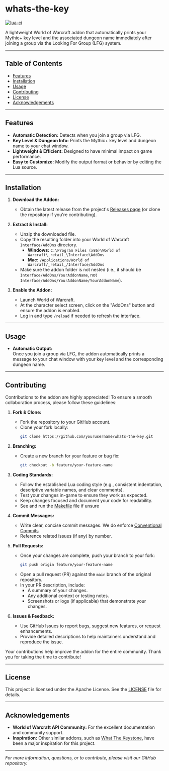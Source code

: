 # whats-the-key

[![lua-ci](https://github.com/r3kzi/whats-the-key/actions/workflows/lua-ci.yml/badge.svg)](https://github.com/r3kzi/whats-the-key/actions/workflows/lua-ci.yml)

A lightweight World of Warcraft addon that automatically prints your Mythic+ key level and the associated dungeon name 
immediately after joining a group via the Looking For Group (LFG) system.

---

## Table of Contents

- [Features](#features)
- [Installation](#installation)
- [Usage](#usage)
- [Contributing](#contributing)
- [License](#license)
- [Acknowledgements](#acknowledgements)

---

## Features

- **Automatic Detection:** Detects when you join a group via LFG.
- **Key Level & Dungeon Info:** Prints the Mythic+ key level and dungeon name to your chat window.
- **Lightweight & Efficient:** Designed to have minimal impact on game performance.
- **Easy to Customize:** Modify the output format or behavior by editing the Lua source.

---

## Installation

1. **Download the Addon:**
    - Obtain the latest release from the project's [Releases page](#) (or clone the repository if you're contributing).

2. **Extract & Install:**
    - Unzip the downloaded file.
    - Copy the resulting folder into your World of Warcraft `Interface/AddOns` directory.
        - **Windows:** `C:\Program Files (x86)\World of Warcraft\_retail_\Interface\AddOns`
        - **Mac:** `/Applications/World of Warcraft/_retail_/Interface/AddOns`
    - Make sure the addon folder is not nested (i.e., it should be `Interface/AddOns/YourAddonName`, not `Interface/AddOns/YourAddonName/YourAddonName`).

3. **Enable the Addon:**
    - Launch World of Warcraft.
    - At the character select screen, click on the "AddOns" button and ensure the addon is enabled.
    - Log in and type `/reload` if needed to refresh the interface.

---

## Usage

- **Automatic Output:**  
  Once you join a group via LFG, the addon automatically prints a message to your chat window with your key level and the corresponding dungeon name.

---

## Contributing

Contributions to the addon are highly appreciated! To ensure a smooth collaboration process, please follow these guidelines:

1. **Fork & Clone:**
    - Fork the repository to your GitHub account.
    - Clone your fork locally:
      ```bash
      git clone https://github.com/yourusername/whats-the-key.git
      ```

2. **Branching:**
    - Create a new branch for your feature or bug fix:
      ```bash
      git checkout -b feature/your-feature-name
      ```

3. **Coding Standards:**
    - Follow the established Lua coding style (e.g., consistent indentation, descriptive variable names, and clear comments).
    - Test your changes in-game to ensure they work as expected.
    - Keep changes focused and document your code for readability.
    - See and run the [Makefile](Makefile) file if unsure

4. **Commit Messages:**
    - Write clear, concise commit messages. We do enforce [Conventional Commits](https://www.conventionalcommits.org/en/v1.0.0/)
    - Reference related issues (if any) by number.

5. **Pull Requests:**
    - Once your changes are complete, push your branch to your fork:
      ```bash
      git push origin feature/your-feature-name
      ```
    - Open a pull request (PR) against the `main` branch of the original repository.
    - In your PR description, include:
        - A summary of your changes.
        - Any additional context or testing notes.
        - Screenshots or logs (if applicable) that demonstrate your changes.

6. **Issues & Feedback:**
    - Use GitHub Issues to report bugs, suggest new features, or request enhancements.
    - Provide detailed descriptions to help maintainers understand and reproduce the issue.

Your contributions help improve the addon for the entire community. Thank you for taking the time to contribute!

---

## License

This project is licensed under the Apache License. See the [LICENSE](LICENSE) file for details.

---

## Acknowledgements

- **World of Warcraft API Community:** For the excellent documentation and community support.
- **Inspiration:** Other similar addons, such as [What The Keystone](https://www.curseforge.com/wow/addons/what-the-keystone), have been a major inspiration for this project.

---

*For more information, questions, or to contribute, please visit our GitHub repository.*
